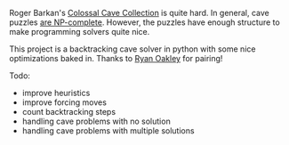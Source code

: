 Roger Barkan's [Colossal Cave Collection](https://gmpuzzles.com/store/colossal-cave-collection) is quite hard.
In general, cave puzzles [are NP-complete](https://www2.stetson.edu/~efriedma/papers/corral/corral.html).
However, the puzzles have enough structure to make programming solvers quite nice.

This project is a backtracking cave solver in python with some nice optimizations baked in.
Thanks to [Ryan Oakley](https://github.com/RAOakley) for pairing!

Todo:
* improve heuristics
* improve forcing moves
* count backtracking steps
* handling cave problems with no solution
* handling cave problems with multiple solutions
